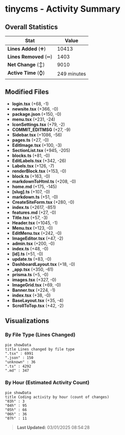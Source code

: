 # tinycms - Activity Summary 

## Overall Statistics

| Stat                   | Value                                                             |
| ---------------------- | ----------------------------------------------------------------- |
| **Lines Added** (➕)   | 10413                                          |
| **Lines Removed** (➖) | 1403                                        |
| **Net Change** (↕)    | 9010                |
| **Active Time** (⌚)   | 249 minutes |


## Modified Files
- **login.tsx** (+68, -1)
- **newsite.tsx** (+366, -0)
- **package.json** (+150, -0)
- **menu.tsx** (+231, -24)
- **IconSettings.tsx** (+79, -2)
- **COMMIT_EDITMSG** (+27, -9)
- **Sidebar.tsx** (+1086, -56)
- **pages.ts** (+27, -0)
- **EditImage.tsx** (+100, -3)
- **SectionList.tsx** (+945, -205)
- **blocks.ts** (+81, -0)
- **EditLabels.tsx** (+342, -26)
- **Labels.tsx** (+126, -7)
- **renderBlock.tsx** (+153, -0)
- **block.ts** (+163, -0)
- **markdownToHtml.ts** (+208, -0)
- **home.md** (+175, -145)
- **[slug].ts** (+107, -0)
- **markdown.ts** (+51, -0)
- **CreateSiteForm.tsx** (+280, -0)
- **index.ts** (+2617, -851)
- **features.md** (+27, -0)
- **Title.tsx** (+57, -3)
- **Header.tsx** (+1045, -1)
- **Menu.tsx** (+123, -0)
- **EditMenu.tsx** (+242, -0)
- **ImageEditor.tsx** (+47, -2)
- **admin.tsx** (+200, -0)
- **index.ts** (+48, -0)
- **[id].ts** (+51, -0)
- **update.ts** (+83, -0)
- **DashboardLayout.tsx** (+18, -0)
- **_app.tsx** (+350, -61)
- **prisma.ts** (+5, -0)
- **images.tsx** (+327, -0)
- **ImageGrid.tsx** (+69, -0)
- **Banner.tsx** (+224, -1)
- **index.tsx** (+38, -0)
- **BaseLayout.tsx** (+35, -4)
- **ScrollToTop.tsx** (+42, -2)

## Visualizations

### By File Type (Lines Changed)

```mermaid
pie showData
title Lines changed by file type
".tsx" : 6991
".json" : 150
"unknown" : 36
".ts" : 4292
".md" : 347
```

### By Hour (Estimated Activity Count)

```mermaid
pie showData
title Coding activity by hour (count of changes)
"03h" : 3
"04h" : 95
"05h" : 66
"06h" : 36
"07h" : 11
```


> **Last Updated:** 03/01/2025 08:54:28